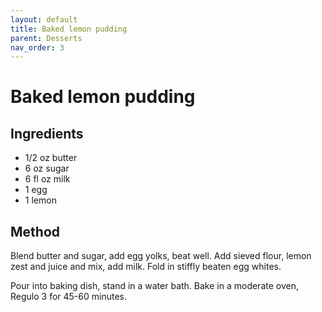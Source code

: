 ```yaml
---
layout: default
title: Baked lemon pudding
parent: Desserts
nav_order: 3
---
```


# Baked lemon pudding

## Ingredients

* 1/2 oz butter
* 6 oz sugar
* 6 fl oz milk
* 1 egg
* 1 lemon

## Method

Blend butter and sugar, add egg yolks, beat well.
Add sieved flour, lemon zest and juice and mix, 
add milk. Fold in stiffly beaten egg whites.

Pour into baking dish, stand in a water bath. 
Bake in a moderate oven, Regulo 3 for 45-60 minutes.
